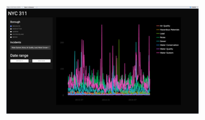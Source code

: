 

![Optional Text](https://github.com/nunokf/311-NYC-Service-Request/blob/main/NYC_files/figure-gfm/shiny_app.png)
